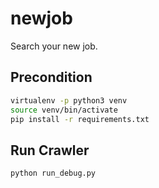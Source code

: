 # newjob
Search your new job.

## Precondition
```sh
virtualenv -p python3 venv
source venv/bin/activate
pip install -r requirements.txt
```

## Run Crawler
```sh
python run_debug.py
```
